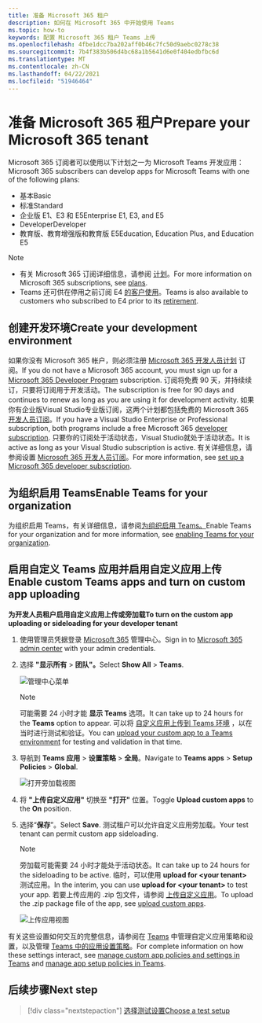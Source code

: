 ```yaml
---
title: 准备 Microsoft 365 租户
description: 如何在 Microsoft 365 中开始使用 Teams
ms.topic: how-to
keywords: 配置 Microsoft 365 租户 Teams 上传
ms.openlocfilehash: 4fbe1dcc7ba202aff0b46c7fc50d9aebc0278c38
ms.sourcegitcommit: 7b4f383b506d4bc68a1b5641d6e0f404edbfbc6d
ms.translationtype: MT
ms.contentlocale: zh-CN
ms.lasthandoff: 04/22/2021
ms.locfileid: "51946464"
---
```

# <a name="prepare-your-microsoft-365-tenant"></a><span data-ttu-id="195c2-104">准备 Microsoft 365 租户</span><span class="sxs-lookup"><span data-stu-id="195c2-104">Prepare your Microsoft 365 tenant</span></span>

<span data-ttu-id="195c2-105">Microsoft 365 订阅者可以使用以下计划之一为 Microsoft Teams 开发应用：</span><span class="sxs-lookup"><span data-stu-id="195c2-105">Microsoft 365 subscribers can develop apps for Microsoft Teams with one of the following plans:</span></span>

* <span data-ttu-id="195c2-106">基本</span><span class="sxs-lookup"><span data-stu-id="195c2-106">Basic</span></span>
* <span data-ttu-id="195c2-107">标准</span><span class="sxs-lookup"><span data-stu-id="195c2-107">Standard</span></span>
* <span data-ttu-id="195c2-108">企业版 E1、E3 和 E5</span><span class="sxs-lookup"><span data-stu-id="195c2-108">Enterprise E1, E3, and E5</span></span>
* <span data-ttu-id="195c2-109">Developer</span><span class="sxs-lookup"><span data-stu-id="195c2-109">Developer</span></span>
* <span data-ttu-id="195c2-110">教育版、教育增强版和教育版 E5</span><span class="sxs-lookup"><span data-stu-id="195c2-110">Education, Education Plus, and Education E5</span></span>

> [!NOTE]
> * <span data-ttu-id="195c2-111">有关 Microsoft 365 订阅详细信息，请参阅 [计划](https://products.office.com/business/compare-more-office-365-for-business-plans)。</span><span class="sxs-lookup"><span data-stu-id="195c2-111">For more information on Microsoft 365 subscriptions, see [plans](https://products.office.com/business/compare-more-office-365-for-business-plans).</span></span>
> * <span data-ttu-id="195c2-112">Teams 还可供在停用之前订阅 E4 [的客户使用](https://support.office.com//article/important-information-for-office-365-enterprise-e4-customers-f9572348-43a2-43fa-a3d8-3b6c9c042147)。</span><span class="sxs-lookup"><span data-stu-id="195c2-112">Teams is also available to customers who subscribed to E4 prior to its [retirement](https://support.office.com//article/important-information-for-office-365-enterprise-e4-customers-f9572348-43a2-43fa-a3d8-3b6c9c042147).</span></span>

## <a name="create-your-development-environment"></a><span data-ttu-id="195c2-113">创建开发环境</span><span class="sxs-lookup"><span data-stu-id="195c2-113">Create your development environment</span></span>

<span data-ttu-id="195c2-114">如果你没有 Microsoft 365 帐户，则必须注册 [Microsoft 365 开发人员计划](https://developer.microsoft.com/microsoft-365/dev-program) 订阅。</span><span class="sxs-lookup"><span data-stu-id="195c2-114">If you do not have a Microsoft 365 account, you must sign up for a [Microsoft 365 Developer Program](https://developer.microsoft.com/microsoft-365/dev-program) subscription.</span></span> <span data-ttu-id="195c2-115">订阅将免费 90 天，并持续续订，只要将订阅用于开发活动。</span><span class="sxs-lookup"><span data-stu-id="195c2-115">The subscription is free for 90 days and continues to renew as long as you are using it for development activity.</span></span> <span data-ttu-id="195c2-116">如果你有企业版Visual Studio专业版订阅，这两个计划都包括免费的 Microsoft 365 [开发人员订阅](https://aka.ms/MyVisualStudioBenefits)。</span><span class="sxs-lookup"><span data-stu-id="195c2-116">If you have a Visual Studio Enterprise or Professional subscription, both programs include a free Microsoft 365 [developer subscription](https://aka.ms/MyVisualStudioBenefits).</span></span> <span data-ttu-id="195c2-117">只要你的订阅处于活动状态，Visual Studio就处于活动状态。</span><span class="sxs-lookup"><span data-stu-id="195c2-117">It is active as long as your Visual Studio subscription is active.</span></span> <span data-ttu-id="195c2-118">有关详细信息，请参阅设置 [Microsoft 365 开发人员订阅](https://docs.microsoft.com/office/developer-program/office-365-developer-program-get-started)。</span><span class="sxs-lookup"><span data-stu-id="195c2-118">For more information, see [set up a Microsoft 365 developer subscription](https://docs.microsoft.com/office/developer-program/office-365-developer-program-get-started).</span></span>

## <a name="enable-teams-for-your-organization"></a><span data-ttu-id="195c2-119">为组织启用 Teams</span><span class="sxs-lookup"><span data-stu-id="195c2-119">Enable Teams for your organization</span></span>

<span data-ttu-id="195c2-120">为组织启用 Teams，有关详细信息，请参阅[为组织启用 Teams。](/microsoftteams/enable-features-office-365)</span><span class="sxs-lookup"><span data-stu-id="195c2-120">Enable Teams for your organization and for more information, see [enabling Teams for your organization](/microsoftteams/enable-features-office-365).</span></span>

## <a name="enable-custom-teams-apps-and-turn-on-custom-app-uploading"></a><span data-ttu-id="195c2-121">启用自定义 Teams 应用并启用自定义应用上传</span><span class="sxs-lookup"><span data-stu-id="195c2-121">Enable custom Teams apps and turn on custom app uploading</span></span>

<span data-ttu-id="195c2-122">**为开发人员租户启用自定义应用上传或旁加载**</span><span class="sxs-lookup"><span data-stu-id="195c2-122">**To turn on the custom app uploading or sideloading for your developer tenant**</span></span>

1. <span data-ttu-id="195c2-123">使用管理员凭据登录 [Microsoft 365](https://admin.microsoft.com/Adminportal/Home?source=applauncher#/homepage#/) 管理中心。</span><span class="sxs-lookup"><span data-stu-id="195c2-123">Sign in to [Microsoft 365 admin center](https://admin.microsoft.com/Adminportal/Home?source=applauncher#/homepage#/) with your admin credentials.</span></span>

2. <span data-ttu-id="195c2-124">选择 **"显示所有**  >  **团队"。**</span><span class="sxs-lookup"><span data-stu-id="195c2-124">Select **Show All** > **Teams**.</span></span>

    ![管理中心菜单](~/assets/images/prepare-test-tenant/admin-center.png)

    > [!Note]
    > <span data-ttu-id="195c2-126">可能需要 24 小时才能 **显示 Teams** 选项。</span><span class="sxs-lookup"><span data-stu-id="195c2-126">It can take up to 24 hours for the **Teams** option to appear.</span></span> <span data-ttu-id="195c2-127">可以将 [自定义应用上传到 Teams 环境](/microsoftteams/upload-custom-apps#validate) ，以在当时进行测试和验证。</span><span class="sxs-lookup"><span data-stu-id="195c2-127">You can [upload your custom app to a Teams environment](/microsoftteams/upload-custom-apps#validate) for testing and validation in that time.</span></span>

3. <span data-ttu-id="195c2-128">导航到 **Teams 应用**  >  **设置策略**  >  **全局**。</span><span class="sxs-lookup"><span data-stu-id="195c2-128">Navigate to **Teams apps** > **Setup Policies** > **Global**.</span></span>

   ![打开旁加载视图](~/assets/images/prepare-test-tenant/turn-on-sideload.png)

4. <span data-ttu-id="195c2-130">将 **"上传自定义应用"** 切换至 **"打开"** 位置。</span><span class="sxs-lookup"><span data-stu-id="195c2-130">Toggle **Upload custom apps** to the **On** position.</span></span>

5. <span data-ttu-id="195c2-131">选择“**保存**”。</span><span class="sxs-lookup"><span data-stu-id="195c2-131">Select **Save**.</span></span> <span data-ttu-id="195c2-132">测试租户可以允许自定义应用旁加载。</span><span class="sxs-lookup"><span data-stu-id="195c2-132">Your test tenant can permit custom app sideloading.</span></span>

    > [!Note]
    > <span data-ttu-id="195c2-133">旁加载可能需要 24 小时才能处于活动状态。</span><span class="sxs-lookup"><span data-stu-id="195c2-133">It can take up to 24 hours for the sideloading to be active.</span></span> <span data-ttu-id="195c2-134">临时，可以使用 **upload for \<your tenant>** 测试应用。</span><span class="sxs-lookup"><span data-stu-id="195c2-134">In the interim, you can use **upload for \<your tenant>** to test your app.</span></span> <span data-ttu-id="195c2-135">若要上传应用的 .zip 包文件，请参阅 [上传自定义应用](/microsoftteams/upload-custom-apps#upload)。</span><span class="sxs-lookup"><span data-stu-id="195c2-135">To upload the .zip package file of the app, see [upload custom apps](/microsoftteams/upload-custom-apps#upload).</span></span>

    ![上传应用视图](~/assets/images/prepare-test-tenant/upload-for-contoso.png)

<span data-ttu-id="195c2-137">有关这些设置如何交互的完整信息，请参阅在 [Teams](https://docs.microsoft.com/microsoftteams/teams-custom-app-policies-and-settings) 中管理自定义应用策略和设置，以及管理 [Teams 中的应用设置策略](https://docs.microsoft.com/microsoftteams/teams-app-setup-policies)。</span><span class="sxs-lookup"><span data-stu-id="195c2-137">For complete information on how these settings interact, see [manage custom app policies and settings in Teams](https://docs.microsoft.com/microsoftteams/teams-custom-app-policies-and-settings) and [manage app setup policies in Teams](https://docs.microsoft.com/microsoftteams/teams-app-setup-policies).</span></span>

## <a name="next-step"></a><span data-ttu-id="195c2-138">后续步骤</span><span class="sxs-lookup"><span data-stu-id="195c2-138">Next step</span></span>

> [!div class="nextstepaction"] 
> [<span data-ttu-id="195c2-139">选择测试设置</span><span class="sxs-lookup"><span data-stu-id="195c2-139">Choose a test setup</span></span>](~/concepts/build-and-test/debug.md)

